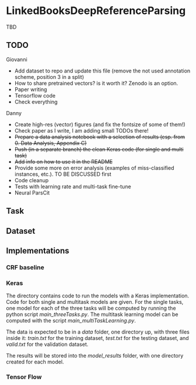 # LinkedBooksDeepReferenceParsing

TBD

## TODO

Giovanni

*	Add dataset to repo and update this file (remove the not used annotation scheme, position 3 in a split)
*	How to share pretrained vectors? is it worth it? Zenodo is an option.
*   Paper writing
*   Tensorflow code
*   Check everything

Danny

*   Create high-res (vector) figures (and fix the fontsize of some of them!)
*   Check paper as I write, I am adding small TODOs there!
*   ~~Prepare a data analysis notebook with a selection of results (esp. from 0. Data Analysis, Appendix C)~~
*   ~~Push (in a separate branch) the clean Keras code (for single and multi task)~~
*   ~~Add info on how to use it in the README~~
*   Provide some more on error analysis (examples of miss-classified instances, etc.). TO BE DISCUSSED first
*   Code cleanup
*   Tests with learning rate and multi-task fine-tune
*   Neural ParsCit

## Task

## Dataset

## Implementations

### CRF baseline

### Keras

The directory contains code to run the models with a Keras implementation. Code for both single and multitask models are given. For the single tasks, one model for each of the three tasks will be computed by running the python script *main_threeTasks.py*. The multitask learning model can be computed with the script *main_multiTaskLearning.py*.

The data is expected to be in a *data* folder, one directory up, with three files inside it: *train.txt* for the training dataset, *test.txt* for the testing dataset, and *valid.txt* for the validation dataset.

The results will be stored into the *model_results* folder, with one directory created for each model.

### Tensor Flow








